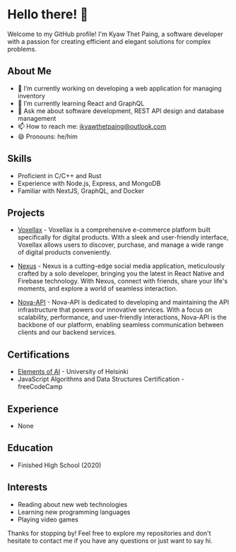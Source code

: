 # Hello there! 👋

Welcome to my GitHub profile! I'm Kyaw Thet Paing, a software developer with a passion for creating efficient and elegant solutions for complex problems.

## About Me

- 🔭 I’m currently working on developing a web application for managing inventory
- 🌱 I’m currently learning React and GraphQL
- 💬 Ask me about software development, REST API design and database management
- 📫 How to reach me: ikyawthetpaing@outlook.com
- 😄 Pronouns: he/him

## Skills

- Proficient in C/C++ and Rust
- Experience with Node.js, Express, and MongoDB
- Familiar with NextJS, GraphQL, and Docker

## Projects

- [Voxellax](https://github.com/ikyawthetpaing/voxellax) - Voxellax is a comprehensive e-commerce platform built specifically for digital products. With a sleek and user-friendly interface, Voxellax allows users to discover, purchase, and manage a wide range of digital products conveniently.
  
- [Nexus](https://github.com/ikyawthetpaing/nexus.git) - Nexus is a cutting-edge social media application, meticulously crafted by a solo developer, bringing you the latest in React Native and Firebase technology. With Nexus, connect with friends, share your life's moments, and explore a world of seamless interaction.
  
- [Nova-API](https://github.com/ikyawthetpaing/nova-api.git) - Nova-API is dedicated to developing and maintaining the API infrastructure that powers our innovative services. With a focus on scalability, performance, and user-friendly interactions, Nova-API is the backbone of our platform, enabling seamless communication between clients and our backend services. 

## Certifications

- [Elements of AI](https://certificates.mooc.fi/validate/dxpxs6ao8gl) - University of Helsinki
- JavaScript Algorithms and Data Structures Certification - freeCodeCamp

## Experience

- None

## Education

- Finished High School (2020)

## Interests

- Reading about new web technologies
- Learning new programming languages
- Playing video games

Thanks for stopping by! Feel free to explore my repositories and don't hesitate to contact me if you have any questions or just want to say hi.
